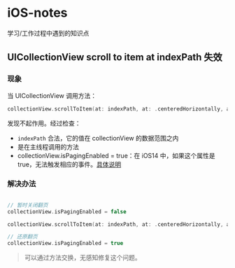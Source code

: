 # iOS-notes

学习/工作过程中遇到的知识点

## UICollectionView scroll to item at indexPath 失效

### 现象

当 UICollectionView 调用方法：

```Swift
collectionView.scrollToItem(at: indexPath, at: .centeredHorizontally, animated: true)
```

发现不起作用。经过检查：

* `indexPath` 合法，它的值在 collectionView 的数据范围之内
* 是在主线程调用的方法
* collectionView.isPagingEnabled = true：在 iOS14 中，如果这个属性是 true，无法触发相应的事件。[具体说明](https://developer.apple.com/forums/thread/663156)


### 解决办法

```Swift

// 暂时关闭翻页
collectionView.isPagingEnabled = false

collectionView.scrollToItem(at: indexPath, at: .centeredHorizontally, animated: true)

// 还原翻页
collectionView.isPagingEnabled = true

```

> 可以通过方法交换，无感知修复这个问题。

